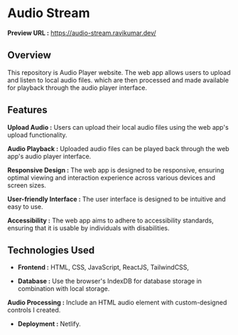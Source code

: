 # Audio Stream

**Preview URL :** https://audio-stream.ravikumar.dev/

## Overview

This repository is Audio Player website. The web app allows users to upload and listen to local audio files. which are then processed and made available for playback through the audio player interface.

## Features

**Upload Audio :** Users can upload their local audio files using the web app's upload functionality.

**Audio Playback :** Uploaded audio files can be played back through the web app's audio player interface.

**Responsive Design :** The web app is designed to be responsive, ensuring optimal viewing and interaction experience across various devices and screen sizes.

**User-friendly Interface :** The user interface is designed to be intuitive and easy to use.

**Accessibility :** The web app aims to adhere to accessibility standards, ensuring that it is usable by individuals with disabilities.

## Technologies Used

- **Frontend :** HTML, CSS, JavaScript, ReactJS, TailwindCSS,

- **Database :** Use the browser's IndexDB for database storage in combination with local storage.

**Audio Processing :** Include an HTML audio element with custom-designed controls I created.

- **Deployment :** Netlify.
